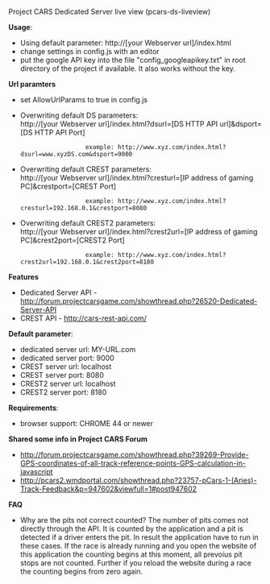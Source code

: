 Project CARS Dedicated Server live view (pcars-ds-liveview)

**Usage**:
- Using default parameter: http://[your Webserver url]/index.html
- change settings in config.js with an editor
- put the google API key into the file "config_googleapikey.txt" in root directory of the project if available. It also works without the key.

**Url paramters**
- set AllowUrlParams to true in config.js
- Overwriting default DS parameters:  
						http://[your Webserver url]/index.html?dsurl=[DS HTTP API url]&dsport=[DS HTTP API Port]
						
						example: http://www.xyz.com/index.html?dsurl=www.xyzDS.com&dsport=9000
- Overwriting default CREST parameters:   
						http://[your Webserver url]/index.html?cresturl=[IP address of gaming PC]&crestport=[CREST Port]
						
						example: http://www.xyz.com/index.html?cresturl=192.168.0.1&crestport=8080

- Overwriting default CREST2 parameters:   
						http://[your Webserver url]/index.html?crest2url=[IP address of gaming PC]&crest2port=[CREST2 Port]
						
						example: http://www.xyz.com/index.html?crest2url=192.168.0.1&crest2port=8180

**Features**
- Dedicated Server API - http://forum.projectcarsgame.com/showthread.php?26520-Dedicated-Server-API
- CREST API - http://cars-rest-api.com/

**Default parameter**:
- dedicated server url:   MY-URL.com
- dedicated server port:  9000
- CREST server url:       localhost
- CREST server port:      8080
- CREST2 server url:      localhost
- CREST2 server port:     8180
 
**Requirements**:
- browser support: CHROME 44 or newer

**Shared some info in Project CARS Forum**
- http://forum.projectcarsgame.com/showthread.php?39269-Provide-GPS-coordinates-of-all-track-reference-points-GPS-calculation-in-javascript
- http://pcars2.wmdportal.com/showthread.php?23757-pCars-1-(Aries)-Track-Feedback&p=947602&viewfull=1#post947602

**FAQ**
- Why are the pits not correct counted?
The number of pits comes not directly through the API. It is counted by the application and a pit is detected if a driver enters the pit. In result the application have to run in these cases.
If the race is already running and you open the website of this application the counting begins at this moment, all prevoius pit stops are not counted. Further if you reload the website during a race the counting begins from zero again.

